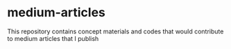 # medium-articles
This repository contains concept materials and codes that would contribute to medium articles that I publish
